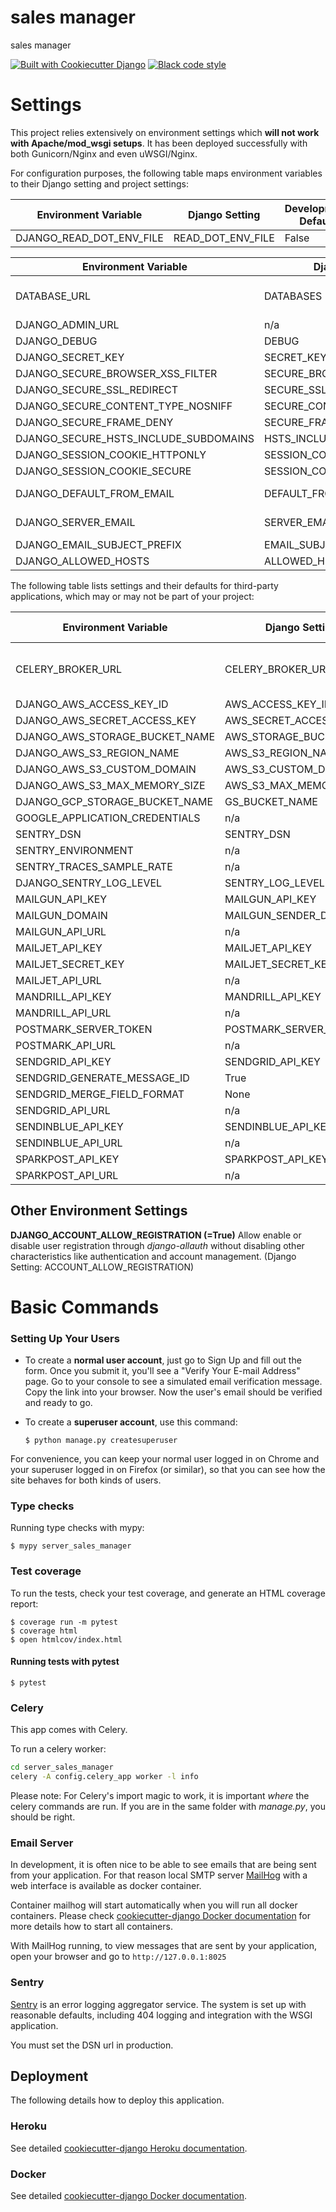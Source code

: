 # sales manager

sales manager

[![Built with Cookiecutter Django](https://img.shields.io/badge/built%20with-Cookiecutter%20Django-ff69b4.svg?logo=cookiecutter)](https://github.com/cookiecutter/cookiecutter-django/)
[![Black code style](https://img.shields.io/badge/code%20style-black-000000.svg)](https://github.com/ambv/black)

# Settings
This project relies extensively on environment settings which **will not work with Apache/mod_wsgi setups**. It has been deployed successfully with both Gunicorn/Nginx and even uWSGI/Nginx.

For configuration purposes, the following table maps environment variables to their Django setting and project settings:

| Environment Variable | Django Setting | Development Default | Production Default |
| ------------ | ------------ | ------------ | ------------ |
| DJANGO_READ_DOT_ENV_FILE | READ_DOT_ENV_FILE | False | False |

| Environment Variable | Django Setting | Development Default | Production Default |
| ------------ | ------------ | ------------ | ------------ |
| DATABASE_URL | DATABASES | auto w/ Docker; postgres://project_slug w/o | raises error |
| DJANGO_ADMIN_URL | n/a | ‘admin/’ | raises error |
| DJANGO_DEBUG | DEBUG | True | False |
| DJANGO_SECRET_KEY | SECRET_KEY | auto-generated| raises error |
| DJANGO_SECURE_BROWSER_XSS_FILTER | SECURE_BROWSER_XSS_FILTER | n/a | True |
| DJANGO_SECURE_SSL_REDIRECT | SECURE_SSL_REDIRECT | n/a | True |
| DJANGO_SECURE_CONTENT_TYPE_NOSNIFF | SECURE_CONTENT_TYPE_NOSNIFF | n/a | True |
| DJANGO_SECURE_FRAME_DENY | SECURE_FRAME_DENY | n/a | True |
| DJANGO_SECURE_HSTS_INCLUDE_SUBDOMAINS | HSTS_INCLUDE_SUBDOMAINS | n/a | True |
| DJANGO_SESSION_COOKIE_HTTPONLY | SESSION_COOKIE_HTTPONLY | n/a | True |
| DJANGO_SESSION_COOKIE_SECURE | SESSION_COOKIE_SECURE | n/a | False |
| DJANGO_DEFAULT_FROM_EMAIL | DEFAULT_FROM_EMAIL | n/a | “your_project_name <noreply@your_domain_name>” |
| DJANGO_SERVER_EMAIL | SERVER_EMAIL | n/a | “your_project_name <noreply@your_domain_name>” |
| DJANGO_EMAIL_SUBJECT_PREFIX | EMAIL_SUBJECT_PREFIX | n/a | “[your_project_name] “ |
| DJANGO_ALLOWED_HOSTS | ALLOWED_HOSTS | [‘*’] | [‘your_domain_name’ ] |

The following table lists settings and their defaults for third-party applications, which may or may not be part of your project:

| Environment Variable | Django Setting | Development Default | Production Default |
| ------------ | ------------ | ------------ | ------------ |
| CELERY_BROKER_URL | CELERY_BROKER_URL | auto w/ Docker; raises error w/o | raises error |
| DJANGO_AWS_ACCESS_KEY_ID | AWS_ACCESS_KEY_ID | n/a | raises error |
| DJANGO_AWS_SECRET_ACCESS_KEY | AWS_SECRET_ACCESS_KEY | n/a | raises error |
| DJANGO_AWS_STORAGE_BUCKET_NAME | AWS_STORAGE_BUCKET_NAME | n/a | raises error |
| DJANGO_AWS_S3_REGION_NAME | AWS_S3_REGION_NAME | n/a | None |
| DJANGO_AWS_S3_CUSTOM_DOMAIN | AWS_S3_CUSTOM_DOMAIN | n/a | None |
| DJANGO_AWS_S3_MAX_MEMORY_SIZE | AWS_S3_MAX_MEMORY_SIZE | n/a | 100_000_000 |
| DJANGO_GCP_STORAGE_BUCKET_NAME | GS_BUCKET_NAME | n/a | raises error |
| GOOGLE_APPLICATION_CREDENTIALS | n/a | n/a | raises error |
| SENTRY_DSN | SENTRY_DSN | n/a | raises error |
| SENTRY_ENVIRONMENT | n/a | n/a | production |
| SENTRY_TRACES_SAMPLE_RATE | n/a | n/a | 0.0 |
| DJANGO_SENTRY_LOG_LEVEL | SENTRY_LOG_LEVEL | n/a | logging.INFO |
| MAILGUN_API_KEY | MAILGUN_API_KEY | n/a | raises error |
| MAILGUN_DOMAIN | MAILGUN_SENDER_DOMAIN | n/a | raises error |
| MAILGUN_API_URL | n/a | n/a | “https://api.mailgun.net/v3” |
| MAILJET_API_KEY | MAILJET_API_KEY | n/a | raises error |
| MAILJET_SECRET_KEY | MAILJET_SECRET_KEY | n/a | raises error |
| MAILJET_API_URL | n/a | n/a | “https://api.mailjet.com/v3” |
| MANDRILL_API_KEY | MANDRILL_API_KEY | n/a | raises error |
| MANDRILL_API_URL | n/a | n/a | “https://mandrillapp.com/api/1.0” |
| POSTMARK_SERVER_TOKEN | POSTMARK_SERVER_TOKEN | n/a | raises error |
| POSTMARK_API_URL | n/a | n/a | “https://api.postmarkapp.com/” |
| SENDGRID_API_KEY | SENDGRID_API_KEY | n/a | raises error |
| SENDGRID_GENERATE_MESSAGE_ID | True | n/a | raises error |
| SENDGRID_MERGE_FIELD_FORMAT | None | n/a | raises error |
| SENDGRID_API_URL | n/a | n/a | “https://api.sendgrid.com/v3/” |
| SENDINBLUE_API_KEY | SENDINBLUE_API_KEY | n/a | raises error |
| SENDINBLUE_API_URL | n/a | n/a | “https://api.sendinblue.com/v3/” |
| SPARKPOST_API_KEY | SPARKPOST_API_KEY | n/a | raises error |
| SPARKPOST_API_URL | n/a | n/a | “https://api.sparkpost.com/api/v1” |

## Other Environment Settings
**DJANGO_ACCOUNT_ALLOW_REGISTRATION (=True)**
Allow enable or disable user registration through *django-allauth* without disabling other characteristics like authentication and account management. (Django Setting: ACCOUNT_ALLOW_REGISTRATION)

# Basic Commands

### Setting Up Your Users

-   To create a **normal user account**, just go to Sign Up and fill out the form. Once you submit it, you'll see a "Verify Your E-mail Address" page. Go to your console to see a simulated email verification message. Copy the link into your browser. Now the user's email should be verified and ready to go.

-   To create a **superuser account**, use this command:

        $ python manage.py createsuperuser

For convenience, you can keep your normal user logged in on Chrome and your superuser logged in on Firefox (or similar), so that you can see how the site behaves for both kinds of users.

### Type checks

Running type checks with mypy:

    $ mypy server_sales_manager

### Test coverage

To run the tests, check your test coverage, and generate an HTML coverage report:

    $ coverage run -m pytest
    $ coverage html
    $ open htmlcov/index.html

#### Running tests with pytest

    $ pytest

### Celery

This app comes with Celery.

To run a celery worker:

``` bash
cd server_sales_manager
celery -A config.celery_app worker -l info
```

Please note: For Celery's import magic to work, it is important *where* the celery commands are run. If you are in the same folder with *manage.py*, you should be right.

### Email Server

In development, it is often nice to be able to see emails that are being sent from your application. For that reason local SMTP server [MailHog](https://github.com/mailhog/MailHog) with a web interface is available as docker container.

Container mailhog will start automatically when you will run all docker containers.
Please check [cookiecutter-django Docker documentation](http://cookiecutter-django.readthedocs.io/en/2022.03.27/deployment-with-docker.html) for more details how to start all containers.

With MailHog running, to view messages that are sent by your application, open your browser and go to `http://127.0.0.1:8025`

### Sentry

[Sentry](https://sentry.io) is an error logging aggregator service. The system is set up with reasonable defaults, including 404 logging and integration with the WSGI application.

You must set the DSN url in production.

## Deployment

The following details how to deploy this application.

### Heroku

See detailed [cookiecutter-django Heroku documentation](http://cookiecutter-django.readthedocs.io/en/2022.03.27/deployment-on-heroku.html).

### Docker

See detailed [cookiecutter-django Docker documentation](http://cookiecutter-django.readthedocs.io/en/2022.03.27/deployment-with-docker.html).
